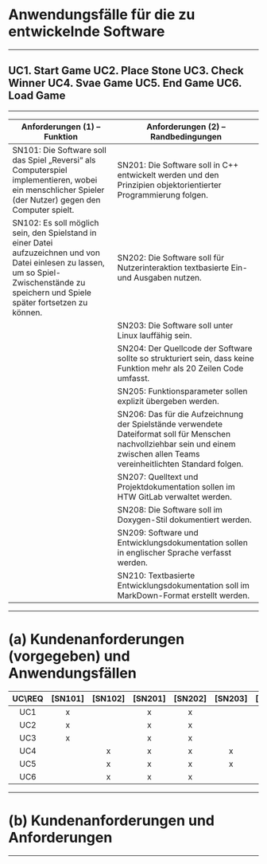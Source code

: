 # Anwendungsfälle für die zu entwickelnde Software
---
UC1. Start Game
UC2. Place Stone
UC3. Check Winner
UC4. Svae Game
UC5. End Game
UC6. Load Game
---

---

| Anforderungen (1) – Funktion                        | Anforderungen (2) – Randbedingungen                |
|----------------------------------------------------|----------------------------------------------------|
| SN101: Die Software soll das Spiel „Reversi“ als Computerspiel implementieren, wobei ein menschlicher Spieler (der Nutzer) gegen den Computer spielt. | SN201: Die Software soll in C++ entwickelt werden und den Prinzipien objektorientierter Programmierung folgen. |
| SN102: Es soll möglich sein, den Spielstand in einer Datei aufzuzeichnen und von Datei einlesen zu lassen, um so Spiel-Zwischenstände zu speichern und Spiele später fortsetzen zu können. | SN202: Die Software soll für Nutzerinteraktion textbasierte Ein- und Ausgaben nutzen. |
|                                                    | SN203: Die Software soll unter Linux lauffähig sein. |
|                                                    | SN204: Der Quellcode der Software sollte so strukturiert sein, dass keine Funktion mehr als 20 Zeilen Code umfasst. |
|                                                    | SN205: Funktionsparameter sollen explizit übergeben werden. |
|                                                    | SN206: Das für die Aufzeichnung der Spielstände verwendete Dateiformat soll für Menschen nachvollziehbar sein und einem zwischen allen Teams vereinheitlichten Standard folgen. |
|                                                    | SN207: Quelltext und Projektdokumentation sollen im HTW GitLab verwaltet werden. |
|                                                    | SN208: Die Software soll im Doxygen-Stil dokumentiert werden. |
|                                                    | SN209: Software und Entwicklungsdokumentation sollen in englischer Sprache verfasst werden. |
|                                                    | SN210: Textbasierte Entwicklungsdokumentation soll im MarkDown-Format erstellt werden. |


---


 # (a) Kundenanforderungen (vorgegeben) und Anwendungsfällen


| UC\\REQ         | [SN101] | [SN102] | [SN201] | [SN202] | [SN203] | [SN204] | [SN205] | [SN206] | [SN207] | [SN208] | [SN209] | [SN210] |
|:-----------------:|:---------:|:---------:|:---------:|:---------:|:---------:|:---------:|:---------:|:---------:|:---------:|:---------:|:---------:|:---------:|
| UC1    | x       |         | x       | x       |         |         |         |         |         |         |         |         |
| UC2     | x       |         | x       | x       |         |         |         |         |         |         |         |         |
| UC3    | x       |         | x       | x       |         |         |         |         |         |         |         |         |
| UC4     |         | x       | x       | x       | x       |         |         |         |         |         |         |         |
| UC5       |         | x       | x       | x       | x       |         |         |         |         |         |         |         |
| UC6       |         | x       | x       | x       |         |         |         |         |         |         |         |         |

---

#  (b) Kundenanforderungen und Anforderungen

---
